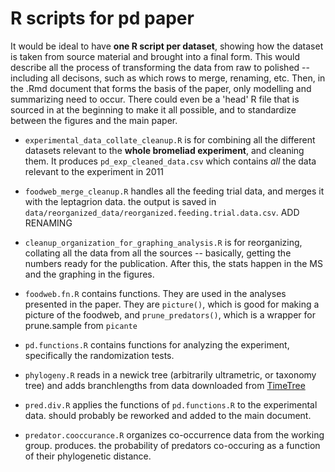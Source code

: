# R scripts for pd paper 

It would be ideal to have **one R script per dataset**, showing how the dataset is taken from source material and brought into a final form.  This would describe all the process of transforming the data from raw to polished -- including all decisons, such as which rows to merge, renaming, etc.  Then, in the .Rmd document that forms the basis of the paper, only modelling and summarizing need to occur.  There could even be a 'head' R file that is sourced in at the beginning to make it all possible, and to standardize between the figures and the main paper.

* `experimental_data_collate_cleanup.R` is for combining all the different datasets relevant to the **whole bromeliad experiment**, and cleaning them.  It produces `pd_exp_cleaned_data.csv` which contains *all* the data relevant to the experiment in 2011

* `foodweb_merge_cleanup.R` handles all the feeding trial data, and merges it with the leptagrion data.  the output is saved in `data/reorganized_data/reorganized.feeding.trial.data.csv`.  ADD RENAMING

* `cleanup_organization_for_graphing_analysis.R` is for reorganizing, collating all the data from all the sources -- basically, getting the numbers ready for the publication. After this, the stats happen in the MS and the graphing in the figures.

* `foodweb.fn.R` contains functions.  They are used in the analyses presented in the paper.  They are `picture()`, which is good for making a picture of the foodweb, and `prune_predators()`, which is a wrapper for prune.sample from `picante`

* `pd.functions.R` contains functions for analyzing the experiment, specifically the randomization tests.

* `phylogeny.R` reads in a newick tree (arbitrarily ultrametric, or taxonomy tree) and adds branchlengths from data downloaded from [TimeTree](timetree.org)

* `pred.div.R` applies the functions of `pd.functions.R` to the experimental data.  should probably be reworked and added to the main document.

* `predator.cooccurance.R` organizes co-occurrence data from the working group.  produces.  the probability of predators co-occuring as a function of their phylogenetic distance. 